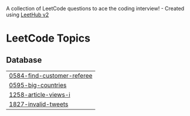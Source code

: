 A collection of LeetCode questions to ace the coding interview! - Created using [LeetHub v2](https://github.com/arunbhardwaj/LeetHub-2.0)
<!---LeetCode Topics Start-->
# LeetCode Topics
## Database
|  |
| ------- |
| [0584-find-customer-referee](https://github.com/NazmusSakibShohan/Leetcode/tree/master/0584-find-customer-referee) |
| [0595-big-countries](https://github.com/NazmusSakibShohan/Leetcode/tree/master/0595-big-countries) |
| [1258-article-views-i](https://github.com/NazmusSakibShohan/Leetcode/tree/master/1258-article-views-i) |
| [1827-invalid-tweets](https://github.com/NazmusSakibShohan/Leetcode/tree/master/1827-invalid-tweets) |
<!---LeetCode Topics End-->